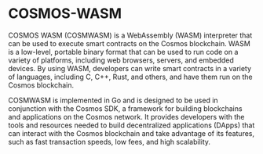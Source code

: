 # COSMOS-WASM

COSMOS WASM (COSMWASM) is a WebAssembly (WASM) interpreter that can be used to execute smart contracts on the Cosmos blockchain. WASM is a low-level, portable binary format that can be used to run code on a variety of platforms, including web browsers, servers, and embedded devices. By using WASM, developers can write smart contracts in a variety of languages, including C, C++, Rust, and others, and have them run on the Cosmos blockchain.

COSMWASM is implemented in Go and is designed to be used in conjunction with the Cosmos SDK, a framework for building blockchains and applications on the Cosmos network. It provides developers with the tools and resources needed to build decentralized applications (DApps) that can interact with the Cosmos blockchain and take advantage of its features, such as fast transaction speeds, low fees, and high scalability.
